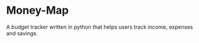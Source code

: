 # Money-Map

A budget tracker written in python that helps users track income, expenses and savings.
